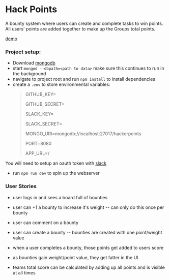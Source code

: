 # Hack Points
A bounty system where users can create and complete tasks to win points.
All users' points are added together to make up the Groups total points.

[demo](http://dfirebaugh.github.io/hack-points)

### Project setup:
* Download [mongodb](https://www.mongodb.com/download-center#community)
* start `mongod --dbpath=<path to data>`  make sure this continues to run in the background
* navigate to project root and run `npm install` to install dependencies
* create a `.env` to store environmental variables:
    > GITHUB_KEY=
    >
    > GITHUB_SECRET=
    >
    > SLACK_KEY=
    >
    > SLACK_SECRET=
    >
    > MONGO_URI=mongodb://localhost:27017/hackerpoints
    >
    > PORT=8080
    >
    > APP_URL=/

You will need to setup an oauth token with
[slack](https:/api.slack.com/docs/oauth)


* run `npm run dev` to spin up the webserver



### User Stories
 - user logs in and sees a board full of bounties
 - user can +1 a bounty to increase it's weight -- can only do this once per bounty
 - user can comment on a bounty
 - user can create a bounty -- bounties are created with one point/weight value
 - when a user completes a bounty, those points get added to users score

 - as bounties gain weight/point value, they get fatter in the UI

 - teams total score can be calculated by adding up all points and is visible at all times
